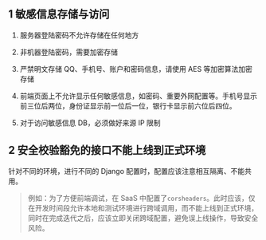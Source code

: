 ## 1 敏感信息存储与访问

1. 服务器登陆密码不允许存储在任何地方

2. 非机器登陆密码，需要加密存储

3. 严禁明文存储 QQ、手机号、账户和密码信息，请使用 AES 等加密算法加密存储

4. 前端页面上不允许显示任何敏感信息，如密码、重要外网配置等。手机号显示前三位后两位，身份证显示前一位后一位，银行卡显示前六位后四位。

5. 对于访问敏感信息 DB，必须做好来源 IP 限制

## 2 安全校验豁免的接口不能上线到正式环境

针对不同的环境，进行不同的 Django 配置时，配置应该注意相互隔离、不能共用。

> 例如：为了方便前端调试，在 SaaS 中配置了`corsheaders`。此时应该，仅在开发时间段允许本地和测试环境进行跨域调用，而不能上线到正式环境，同时在完成迭代之后，应该立即关闭跨域配置，避免误上线操作，导致安全风险。
